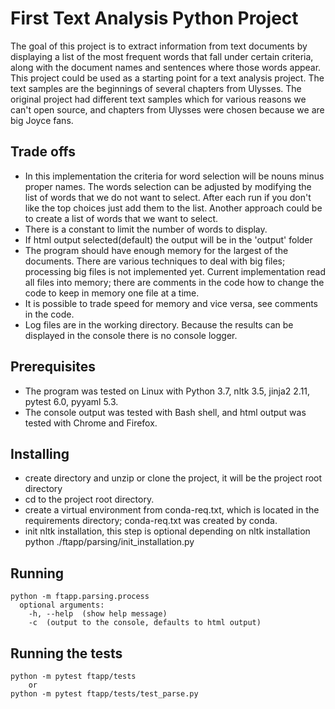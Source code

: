 # First Text Analysis Python Project
The goal of this project is to extract information from text documents by displaying a list of the most frequent words that fall under certain criteria, along with the document names and sentences where those words appear. This project could be used as a starting point for a text analysis project. The text samples are the beginnings of several chapters from Ulysses. The original project had different text samples which for various reasons we can't open source, and chapters from Ulysses were chosen because we are big Joyce fans.

## Trade offs
* In this implementation the criteria for word selection will be nouns minus proper names. The words selection can be  adjusted by modifying the list of words that we do not want to select. After each run if you don't like the top choices just add them to the list. Another approach could be to create a list of words that we want to select.
* There is a constant to limit the number of words to display.
* If html output selected(default) the output will be in the 'output' folder
* The program should have enough memory for the largest of the documents. There are various techniques to deal with big files; processing big files is not implemented yet. Current implementation read all files into memory; there are comments in the code how to change the code to keep in memory one file at a time.
* It is possible to trade speed for memory and vice versa, see comments in the code.
* Log files are in the working directory. Because the results can be displayed in the console there is no console logger.

## Prerequisites
* The program was tested on Linux with Python 3.7, nltk 3.5, jinja2 2.11, pytest 6.0, pyyaml 5.3.
* The console output was tested with Bash shell, and html output was tested with Chrome and Firefox.

## Installing
* create directory and unzip or clone the project, it will be the project root directory
* cd to the project root directory.
* create a virtual environment from conda-req.txt, which is located in the requirements directory; conda-req.txt was created by conda.
* init nltk installation, this step is optional depending on nltk installation
	python ./ftapp/parsing/init_installation.py

## Running
	python -m ftapp.parsing.process
	  optional arguments:
	  	-h, --help  (show help message)
	  	-c  (output to the console, defaults to html output)

## Running the tests
	python -m pytest ftapp/tests
		or
	python -m pytest ftapp/tests/test_parse.py


